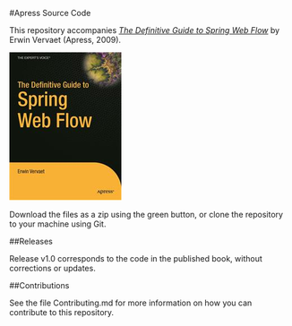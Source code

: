 #Apress Source Code

This repository accompanies [*The Definitive Guide to Spring Web Flow*](http://www.apress.com/9781430216247) by Erwin Vervaet (Apress, 2009).

![Cover image](9781430216247.jpg)

Download the files as a zip using the green button, or clone the repository to your machine using Git.

##Releases

Release v1.0 corresponds to the code in the published book, without corrections or updates.

##Contributions

See the file Contributing.md for more information on how you can contribute to this repository.
